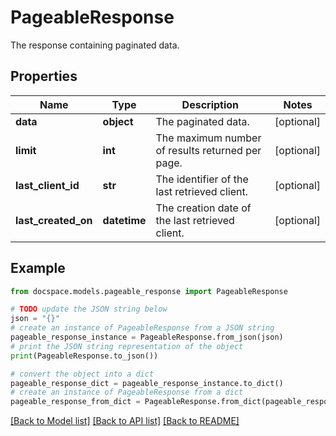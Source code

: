 # PageableResponse

The response containing paginated data.

## Properties

Name | Type | Description | Notes
------------ | ------------- | ------------- | -------------
**data** | **object** | The paginated data. | [optional] 
**limit** | **int** | The maximum number of results returned per page. | [optional] 
**last_client_id** | **str** | The identifier of the last retrieved client. | [optional] 
**last_created_on** | **datetime** | The creation date of the last retrieved client. | [optional] 

## Example

```python
from docspace.models.pageable_response import PageableResponse

# TODO update the JSON string below
json = "{}"
# create an instance of PageableResponse from a JSON string
pageable_response_instance = PageableResponse.from_json(json)
# print the JSON string representation of the object
print(PageableResponse.to_json())

# convert the object into a dict
pageable_response_dict = pageable_response_instance.to_dict()
# create an instance of PageableResponse from a dict
pageable_response_from_dict = PageableResponse.from_dict(pageable_response_dict)
```
[[Back to Model list]](../README.md#documentation-for-models) [[Back to API list]](../README.md#documentation-for-api-endpoints) [[Back to README]](../README.md)


